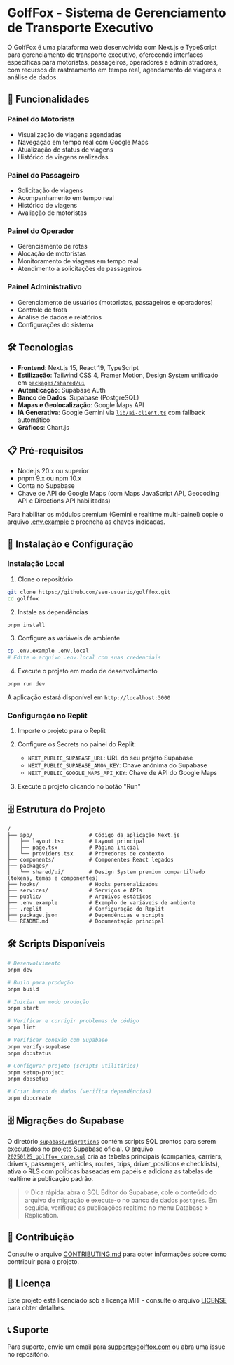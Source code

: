 # GolfFox - Sistema de Gerenciamento de Transporte Executivo

O GolfFox é uma plataforma web desenvolvida com Next.js e TypeScript para gerenciamento de transporte executivo, oferecendo interfaces específicas para motoristas, passageiros, operadores e administradores, com recursos de rastreamento em tempo real, agendamento de viagens e análise de dados.

## 🚀 Funcionalidades

### Painel do Motorista
- Visualização de viagens agendadas
- Navegação em tempo real com Google Maps
- Atualização de status de viagens
- Histórico de viagens realizadas

### Painel do Passageiro
- Solicitação de viagens
- Acompanhamento em tempo real
- Histórico de viagens
- Avaliação de motoristas

### Painel do Operador
- Gerenciamento de rotas
- Alocação de motoristas
- Monitoramento de viagens em tempo real
- Atendimento a solicitações de passageiros

### Painel Administrativo
- Gerenciamento de usuários (motoristas, passageiros e operadores)
- Controle de frota
- Análise de dados e relatórios
- Configurações do sistema

## 🛠️ Tecnologias

- **Frontend**: Next.js 15, React 19, TypeScript
- **Estilização**: Tailwind CSS 4, Framer Motion, Design System unificado em [`packages/shared/ui`](./packages/shared/ui)
- **Autenticação**: Supabase Auth
- **Banco de Dados**: Supabase (PostgreSQL)
- **Mapas e Geolocalização**: Google Maps API
- **IA Generativa**: Google Gemini via [`lib/ai-client.ts`](./lib/ai-client.ts) com fallback automático
- **Gráficos**: Chart.js

## 📋 Pré-requisitos

- Node.js 20.x ou superior
- pnpm 9.x ou npm 10.x
- Conta no Supabase
- Chave de API do Google Maps (com Maps JavaScript API, Geocoding API e Directions API habilitadas)

Para habilitar os módulos premium (Gemini e realtime multi-painel) copie o arquivo [.env.example](./.env.example) e preencha as chaves indicadas.

## 🔧 Instalação e Configuração

### Instalação Local

1. Clone o repositório
```bash
git clone https://github.com/seu-usuario/golffox.git
cd golffox
```

2. Instale as dependências
```bash
pnpm install
```

3. Configure as variáveis de ambiente
```bash
cp .env.example .env.local
# Edite o arquivo .env.local com suas credenciais
```

4. Execute o projeto em modo de desenvolvimento
```bash
pnpm run dev
```

A aplicação estará disponível em `http://localhost:3000`

### Configuração no Replit

1. Importe o projeto para o Replit

2. Configure os Secrets no painel do Replit:
   - `NEXT_PUBLIC_SUPABASE_URL`: URL do seu projeto Supabase
   - `NEXT_PUBLIC_SUPABASE_ANON_KEY`: Chave anônima do Supabase
   - `NEXT_PUBLIC_GOOGLE_MAPS_API_KEY`: Chave de API do Google Maps

3. Execute o projeto clicando no botão "Run"

## 🗄️ Estrutura do Projeto

```
/
├── app/                  # Código da aplicação Next.js
│   ├── layout.tsx        # Layout principal
│   ├── page.tsx          # Página inicial
│   └── providers.tsx     # Provedores de contexto
├── components/           # Componentes React legados
├── packages/
│   └── shared/ui/        # Design System premium compartilhado (tokens, temas e componentes)
├── hooks/                # Hooks personalizados
├── services/             # Serviços e APIs
├── public/               # Arquivos estáticos
├── .env.example          # Exemplo de variáveis de ambiente
├── .replit               # Configuração do Replit
├── package.json          # Dependências e scripts
└── README.md             # Documentação principal
```

## 🛠️ Scripts Disponíveis

```bash
# Desenvolvimento
pnpm dev

# Build para produção
pnpm build

# Iniciar em modo produção
pnpm start

# Verificar e corrigir problemas de código
pnpm lint

# Verificar conexão com Supabase
pnpm verify-supabase
pnpm db:status

# Configurar projeto (scripts utilitários)
pnpm setup-project
pnpm db:setup

# Criar banco de dados (verifica dependências)
pnpm db:create
```

## 🗄️ Migrações do Supabase

O diretório [`supabase/migrations`](./supabase/migrations) contém scripts SQL prontos para serem executados no projeto Supabase oficial. O arquivo [`20250125_golffox_core.sql`](./supabase/migrations/20250125_golffox_core.sql) cria as tabelas principais (companies, carriers, drivers, passengers, vehicles, routes, trips, driver_positions e checklists), ativa o RLS com políticas baseadas em papéis e adiciona as tabelas de realtime à publicação padrão.

> 💡 Dica rápida: abra o SQL Editor do Supabase, cole o conteúdo do arquivo de migração e execute-o no banco de dados `postgres`. Em seguida, verifique as publicações realtime no menu Database > Replication.

## 🤝 Contribuição

Consulte o arquivo [CONTRIBUTING.md](CONTRIBUTING.md) para obter informações sobre como contribuir para o projeto.

## 📄 Licença

Este projeto está licenciado sob a licença MIT - consulte o arquivo [LICENSE](LICENSE) para obter detalhes.

## 📞 Suporte

Para suporte, envie um email para support@golffox.com ou abra uma issue no repositório.